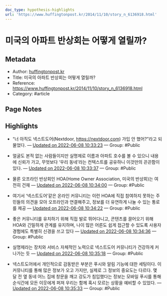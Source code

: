 ```yaml
---
doc_type: hypothesis-highlights
url: 'https://www.huffingtonpost.kr/2014/11/10/story_n_6136918.html'
---
```


# 미국의 아파트 반상회는 어떻게 열릴까?

## Metadata
- Author: [huffingtonpost.kr]()
- Title: 미국의 아파트 반상회는 어떻게 열릴까?
- Reference: https://www.huffingtonpost.kr/2014/11/10/story_n_6136918.html
- Category: #article

## Page Notes
## Highlights
-  “너 아직도 넥스트도어(Nextdoor, https://nextdoor.com) 가입 안 했어?”라고 되물었다.  — [Updated on 2022-06-08 10:33:23](https://hyp.is/_LlfQObKEeyR1S90206kyQ/www.huffingtonpost.kr/2014/11/10/story_n_6136918.html) — Group: #Public

-  얼굴도 본적 없는 사람들이지만 실명제로 이름과 아파트 호수를 볼 수 있으니 내용에 신뢰가 가고, 무엇보다 ‘우리 동네’라는 컨텍스트를 공유하니 이것만의 끈끈함이 있다. — [Updated on 2022-06-08 10:33:37](https://hyp.is/BQtuBObLEey7SI_MTrvwkA/www.huffingtonpost.kr/2014/11/10/story_n_6136918.html) — Group: #Public

- 물론 오프라인 반상회인 HOA(Home Owner Association, 미국의 반상회)는 여전히 건재 — [Updated on 2022-06-08 10:34:00](https://hyp.is/EmPG-ubLEeyNXEcVat2swA/www.huffingtonpost.kr/2014/11/10/story_n_6136918.html) — Group: #Public

- 여기서 ‘넥스트도어’같은 온라인 커뮤니티는 이런 HOA에 직접 참여하지 못하는 주민들의 의견을 모아 오프라인과 연결해주고, 정보를 더 유연하게 나눌 수 있는 통로를 제공 — [Updated on 2022-06-08 10:34:22](https://hyp.is/H-4VKObLEeyN4_tWdwsPTA/www.huffingtonpost.kr/2014/11/10/story_n_6136918.html) — Group: #Public

- 좋은 커뮤니티를 유치하기 위해 직접 발로 뛰어다니고, 콘텐츠를 끌어오기 위해 HOA와 긴밀하게 관계를 유지하며, 나이 많은 어른도 쉽게 접근할 수 있도록 사용자 경험에도 특별히 신경을 쓰고 있다 — [Updated on 2022-06-08 10:34:36](https://hyp.is/KBuDyubLEeyfyU864j7b_Q/www.huffingtonpost.kr/2014/11/10/story_n_6136918.html) — Group: #Public

- 실명제라는 장치와 서비스 자체적인 노력으로 넥스트도어 커뮤니티가 건강하게 커나가는 듯 — [Updated on 2022-06-08 10:35:18](https://hyp.is/QQL6lObLEeyaSGPCwgNj-w/www.huffingtonpost.kr/2014/11/10/story_n_6136918.html) — Group: #Public

- 넥스트도어에서 개인적으로 감동받은 부분은 푸시와 알림 기능에 대한 세팅이다. 이 커뮤니티를 통해 많은 정보가 오고 가지만, 실제로 그 정보의 중요도는 다르다. 몇 달 전 옆 동네 어느 집에 창문을 깨고 강도가 침입했다는 정보는 모바일 푸시를 통해 순식간에 모든 이웃에게 퍼져 우리는 함께 혹시 모르는 상황을 예비할 수 있었다.  — [Updated on 2022-06-08 10:35:33](https://hyp.is/SdFk5ObLEeyJrB_Dp9-AFA/www.huffingtonpost.kr/2014/11/10/story_n_6136918.html) — Group: #Public



